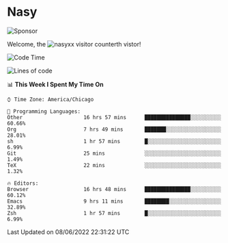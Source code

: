 # Nasy

<!--
<p align="center">
<img height="200" src="https://github-readme-stats.vercel.app/api?username=nasyxx&count_private=true&show_icons=true&theme=dracula&include_all_commits=true"/>
<img height="200" src="https://github-readme-stats.vercel.app/api/top-langs/?username=nasyxx&theme=dracula&hide=html,jupyter+notebook&count_private=true&show_icons=true"/>
</p>

  
----------------
-->

![Sponsor](https://img.shields.io/static/v1.svg?label=Sponsor&message=%E2%9D%A4&logo=GitHub&style=flat&color=pink)
 
Welcome, the ![nasyxx visitor counter](https://count.getloli.com/get/@nasyxx?theme=rule34)th vistor!
 
<!--START_SECTION:waka-->
![Code Time](http://img.shields.io/badge/Code%20Time-2%2C473%20hrs%2032%20mins-blue)

![Lines of code](https://img.shields.io/badge/From%20Hello%20World%20I%27ve%20Written-5%20Million%20lines%20of%20code-blue)

📊 **This Week I Spent My Time On** 

```text
⌚︎ Time Zone: America/Chicago

💬 Programming Languages: 
Other                    16 hrs 57 mins      ███████████████░░░░░░░░░░   60.66% 
Org                      7 hrs 49 mins       ███████░░░░░░░░░░░░░░░░░░   28.01% 
sh                       1 hr 57 mins        █░░░░░░░░░░░░░░░░░░░░░░░░   6.99% 
Git                      25 mins             ░░░░░░░░░░░░░░░░░░░░░░░░░   1.49% 
TeX                      22 mins             ░░░░░░░░░░░░░░░░░░░░░░░░░   1.32%

🔥 Editors: 
Browser                  16 hrs 48 mins      ███████████████░░░░░░░░░░   60.12% 
Emacs                    9 hrs 11 mins       ████████░░░░░░░░░░░░░░░░░   32.89% 
Zsh                      1 hr 57 mins        █░░░░░░░░░░░░░░░░░░░░░░░░   6.99%

```


 Last Updated on 08/06/2022 22:31:22 UTC
<!--END_SECTION:waka-->

<!-- ![visitors](https://visitor-badge.laobi.icu/badge?page_id=nasyxx.nasyxx) -->
